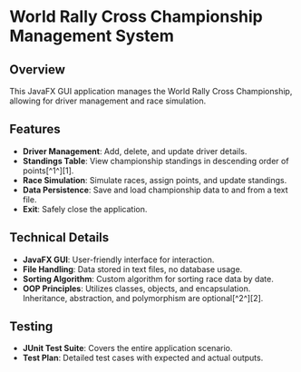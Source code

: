 # World Rally Cross Championship Management System

## Overview
This JavaFX GUI application manages the World Rally Cross Championship, allowing for driver management and race simulation.

## Features
- **Driver Management**: Add, delete, and update driver details.
- **Standings Table**: View championship standings in descending order of points[^1^][1].
- **Race Simulation**: Simulate races, assign points, and update standings.
- **Data Persistence**: Save and load championship data to and from a text file.
- **Exit**: Safely close the application.

## Technical Details
- **JavaFX GUI**: User-friendly interface for interaction.
- **File Handling**: Data stored in text files, no database usage.
- **Sorting Algorithm**: Custom algorithm for sorting race data by date.
- **OOP Principles**: Utilizes classes, objects, and encapsulation. Inheritance, abstraction, and polymorphism are optional[^2^][2].

## Testing
- **JUnit Test Suite**: Covers the entire application scenario.
- **Test Plan**: Detailed test cases with expected and actual outputs.

